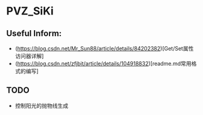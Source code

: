 # PVZ_SiKi

## Useful Inform:
- (https://blog.csdn.net/Mr_Sun88/article/details/84202382)[Get/Set属性访问器详解]
- (https://blog.csdn.net/zfjbit/article/details/104918832)[readme.md常用格式的编写]

## TODO
- 控制阳光的抛物线生成
